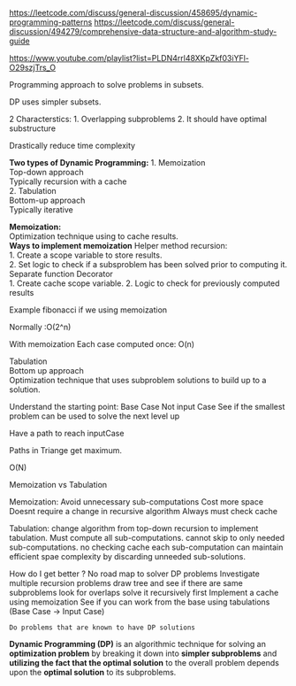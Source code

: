 https://leetcode.com/discuss/general-discussion/458695/dynamic-programming-patterns
https://leetcode.com/discuss/general-discussion/494279/comprehensive-data-structure-and-algorithm-study-guide


https://www.youtube.com/playlist?list=PLDN4rrl48XKpZkf03iYFl-O29szjTrs_O


Programming approach to solve problems in subsets.

DP uses simpler subsets.

2 Characterstics:
    1. Overlapping subproblems
    2. It should have optimal substructure

Drastically reduce time complexity


**Two types of Dynamic Programming:**
    1. Memoization <br>
        Top-down approach <br>
        Typically recursion with a cache <br>
    2. Tabulation <br>
        Bottom-up approach <br>
        Typically iterative <br>

**Memoization:** <br>
    Optimization technique using to cache results. <br>
    **Ways to implement memoization**
Helper method recursion: <br>
    1. Create a scope variable to store results. <br>
    2. Set logic to check if a subsproblem has been solved prior to computing it. <br>
Separate function Decorator <br>
    1. Create cache scope variable.
    2. Logic to check for previously computed results


Example fibonacci if we using memoization

Normally :O(2^n)

With memoization
    Each case computed once:
        O(n)


Tabulation <br>
Bottom up approach <br>
Optimization technique that uses subproblem solutions to build up to a solution.


Understand the starting point:
    Base Case
    Not input Case
See if the smallest problem can be used to solve the next level up

Have a path to reach inputCase

Paths in Triange get maximum.

O(N)

Memoization vs Tabulation

Memoization:
    Avoid unnecessary sub-computations
    Cost more space
    Doesnt require a change in recursive algorithm
    Always must check cache

Tabulation:
    change algorithm from top-down recursion to implement tabulation.
    Must compute all sub-computations.
        cannot skip to only needed sub-computations.
    no checking cache each sub-computation
    can maintain efficient spae complexity by discarding unneeded sub-solutions.

How do I get better ?
    No road map to solver DP problems
    Investigate multiple recursion problems
        draw tree and see if there are same subproblems
            look for overlaps
        solve it recursively first
    Implement a cache using memoization
    See if you can work from the base using tabulations (Base  Case -> Input Case)

    Do problems that are known to have DP solutions


**Dynamic Programming (DP)** is an algorithmic technique for solving an **optimization problem** by breaking it down into **simpler subproblems** and **utilizing the fact that the optimal solution** to the overall problem depends upon the **optimal solution** to its subproblems.


